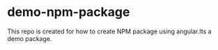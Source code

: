 # demo-npm-package
This repo is created for how to create NPM package using angular.Its a demo package.

